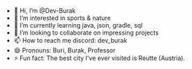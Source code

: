- 👋 Hi, I’m @Dev-Burak
- 👀 I’m interested in sports & nature
- 🌱 I’m currently learning java, json, gradle, sql
- 💞️ I’m looking to collaborate on impressing projects
- 📫 How to reach me discord: dev_burak
- 😄 Pronouns: Buri, Burak, Professor
- ⚡ Fun fact: The best city I've ever visited is Reutte (Austria).

<!---
Dev-Burak/Dev-Burak is a ✨ special ✨ repository because its `README.md` (this file) appears on your GitHub profile.
You can click the Preview link to take a look at your changes.
--->

